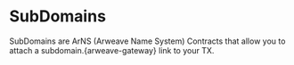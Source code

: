 # SubDomains

SubDomains are ArNS (Arweave Name System) Contracts that allow you to attach a subdomain.{arweave-gateway} link to your TX.

